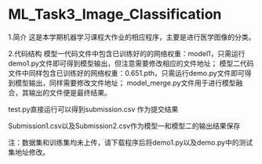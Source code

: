 # ML_Task3_Image_Classification

1.简介
这是本学期机器学习课程大作业的相应程序，主要是进行医学图像的分类。


2.代码结构
模型一代码文件中包含已训练好的的网络权重：model1，只需运行demo1.py文件即可得到模型输出，但注意需要修改相应的文件地址；
模型二代码文件中同样包含已训练好的网络权重：0.651.pth，只需运行demo.py文件即可得到模型输出，同样需要修改文件地址；
model_merge.py文件用于进行模型融合，其输出的文件便是最终结果。

test.py直接运行可以得到submission.csv 作为提交结果

Submission1.csv以及Submission2.csv作为模型一和模型二的输出结果保存


注：数据集和训练集均未上传，请下载程序后将demo1.py以及demo.py中的测试集地址修改。
